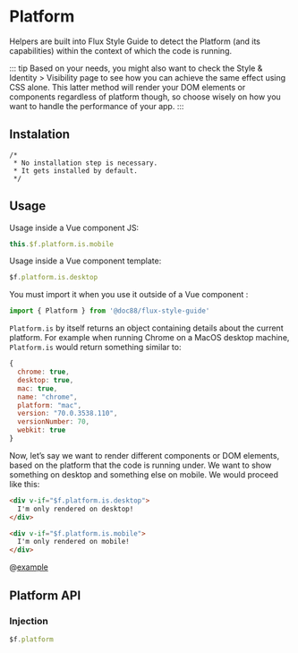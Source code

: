 # Platform

Helpers are built into Flux Style Guide to detect the Platform (and its capabilities) within the context of which the code is running.

::: tip
Based on your needs, you might also want to check the Style & Identity > Visibility page to see how you can achieve the same effect using CSS alone. This latter method will render your DOM elements or components regardless of platform though, so choose wisely on how you want to handle the performance of your app.
:::

## Instalation

```
/*
 * No installation step is necessary.
 * It gets installed by default.
 */
```

## Usage

Usage inside a Vue component JS:

```js
this.$f.platform.is.mobile
```

Usage inside a Vue component template:

```js
$f.platform.is.desktop
```

You must import it when you use it outside of a Vue component :

```js
import { Platform } from '@doc88/flux-style-guide'
```

`Platform.is` by itself returns an object containing details about the current platform. For example when running Chrome on a MacOS desktop machine, `Platform.is` would return something similar to:

```js
{
  chrome: true,
  desktop: true,
  mac: true,
  name: "chrome",
  platform: "mac",
  version: "70.0.3538.110",
  versionNumber: 70,
  webkit: true
}
```

Now, let’s say we want to render different components or DOM elements, based on the platform that the code is running under. We want to show something on desktop and something else on mobile. We would proceed like this:

```html
<div v-if="$f.platform.is.desktop">
  I'm only rendered on desktop!
</div>
```

```html
<div v-if="$f.platform.is.mobile">
  I'm only rendered on mobile!
</div>
```

@[example](Platform)

## Platform API

### Injection

```js
$f.platform
```